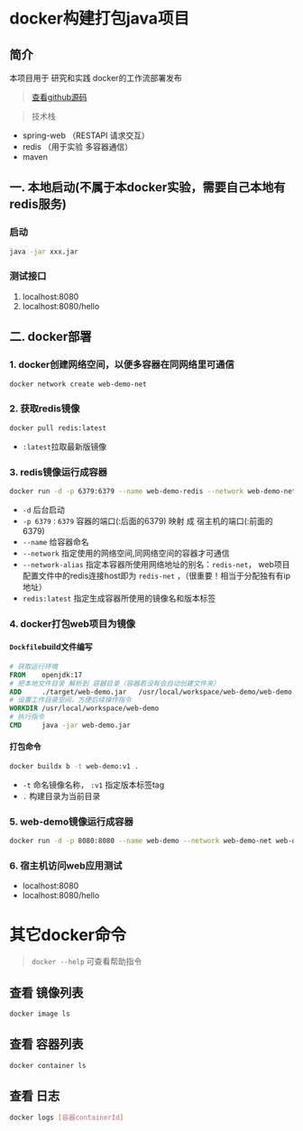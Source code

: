 # docker构建打包java项目

## 简介
本项目用于 研究和实践 docker的工作流部署发布
> [查看github源码](https://github.com/liyaocool/docker-web-demo) 

> 技术栈
- spring-web （RESTAPI 请求交互）
- redis （用于实验 多容器通信）
- maven

## 一. 本地启动(不属于本docker实验，需要自己本地有redis服务)

### 启动

```bash
java -jar xxx.jar
```

### 测试接口

1. localhost:8080
2. localhost:8080/hello 

## 二. docker部署

### 1. docker创建网络空间，以便多容器在同网络里可通信

```bash
docker network create web-demo-net
```

### 2. 获取redis镜像

```bash
docker pull redis:latest
```

- `:latest`拉取最新版镜像

### 3. redis镜像运行成容器

```bash
docker run -d -p 6379:6379 --name web-demo-redis --network web-demo-net --network-alias redis-net redis:latest
```

- `-d` 后台启动
- `-p 6379：6379` 容器的端口(:后面的6379) 映射 成 宿主机的端口(:前面的6379) 
- `--name` 给容器命名
- `--network` 指定使用的网络空间,同网络空间的容器才可通信
- `--network-alias` 指定本容器所使用网络地址的别名：`redis-net`， web项目配置文件中的redis连接host即为 `redis-net` ，（很重要！相当于分配独有有ip地址）
- `redis:latest` 指定生成容器所使用的镜像名和版本标签

### 4. docker打包web项目为镜像

#### `Dockfile`build文件编写
```Dockerfile
# 获取运行环境
FROM    openjdk:17
# 把本地文件目录 解析到 容器目录（容器若没有会自动创建文件夹）
ADD     ./target/web-demo.jar   /usr/local/workspace/web-demo/web-demo.jar
# 设置工作目录空间，方便后续操作指令
WORKDIR /usr/local/workspace/web-demo
# 执行指令
CMD     java -jar web-demo.jar
```

#### 打包命令
```bash
docker buildx b -t web-demo:v1 .
```
- `-t` 命名镜像名称， `:v1` 指定版本标签tag
- `.` 构建目录为当前目录

### 5. web-demo镜像运行成容器

```bash
docker run -d -p 8080:8080 --name web-demo --network web-demo-net web-demo:v1
```

### 6. 宿主机访问web应用测试
- localhost:8080
- localhost:8080/hello

# 其它docker命令 

> `docker --help` 可查看帮助指令 

## 查看 镜像列表

```bash
docker image ls
```

## 查看 容器列表

```bash
docker container ls
```

## 查看 日志

```bash
docker logs [容器containerId]
```

